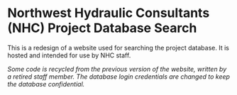 # Northwest Hydraulic Consultants (NHC) Project Database Search

This is a redesign of a website used for searching the project database.
It is hosted and intended for use by NHC staff.

_Some code is recycled from the previous version of the website, written by a retired staff member. The database login credentials are changed to keep the database confidential._
